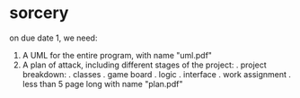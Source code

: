 # sorcery

on due date 1, we need: 
1. A UML for the entire program, with name "uml.pdf"
2. A plan of attack, including different stages of the project:
. project breakdown:
    . classes 
    . game board
    . logic
    . interface
. work assignment
. less than 5 page long with name "plan.pdf"
